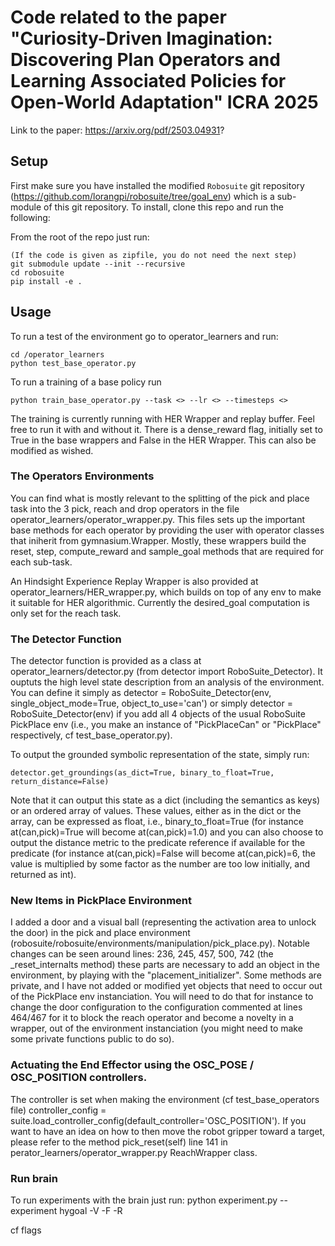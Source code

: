 # Code related to the paper "Curiosity-Driven Imagination: Discovering Plan Operators and Learning Associated Policies for Open-World Adaptation" ICRA 2025

Link to the paper: https://arxiv.org/pdf/2503.04931?

## Setup

First make sure you have installed the modified `Robosuite` git repository (https://github.com/lorangpi/robosuite/tree/goal_env) which is a sub-module of this git repository.
To install, clone this repo and run the following:

From the root of the repo just run:
```
(If the code is given as zipfile, you do not need the next step)
git submodule update --init --recursive
cd robosuite
pip install -e .
```


## Usage

To run a test of the environment go to operator_learners and run:

```
cd /operator_learners
python test_base_operator.py
```

To run a training of a base policy run
```
python train_base_operator.py --task <> --lr <> --timesteps <>
```
The training is currently running with HER Wrapper and replay buffer. Feel free to run it with and without it. There is a dense_reward flag, initially set to True in the base wrappers and False in the HER Wrapper. This can also be modified as wished.

### The Operators Environments

You can find what is mostly relevant to the splitting of the pick and place task into the 3 pick, reach and drop operators in the file operator_learners/operator_wrapper.py. This files sets up the important base methods for each operator by providing the user with operator classes that iniherit from gymnasium.Wrapper. Mostly, these wrappers build the reset, step, compute_reward and sample_goal methods that are required for each sub-task.

An Hindsight Experience Replay Wrapper is also provided at operator_learners/HER_wrapper.py, which builds on top of any env to make it suitable for HER algorithmic. Currently the desired_goal computation is only set for the reach task.

### The Detector Function

The detector function is provided as a class at operator_learners/detector.py (from detector import RoboSuite_Detector). It ouptuts the high level state description from an analysis of the environment. You can define it simply as detector = RoboSuite_Detector(env, single_object_mode=True, object_to_use='can') or simply detector = RoboSuite_Detector(env) if you add all 4 objects of the usual RoboSuite PickPlace env (i.e., you make an instance of "PickPlaceCan" or "PickPlace" respectively, cf test_base_operator.py).

To output the grounded symbolic representation of the state, simply run:

```
detector.get_groundings(as_dict=True, binary_to_float=True, return_distance=False)
```
Note that it can output this state as a dict (including the semantics as keys) or an ordered array of values. These values, either as in the dict or the array, can be expressed as float, i.e., binary_to_float=True (for instance at(can,pick)=True will become at(can,pick)=1.0) and you can also choose to output the distance metric to the predicate reference if available for the predicate (for instance at(can,pick)=False will become at(can,pick)=6, the value is multiplied by some factor as the number are too low initially, and returned as int).

### New Items in PickPlace Environment

I added a door and a visual ball (representing the activation area to unlock the door) in the pick and place environment (robosuite/robosuite/environments/manipulation/pick_place.py). Notable changes can be seen around lines: 236, 245, 457, 500, 742 (the _reset_internalts method) these parts are necessary to add an object in the environment, by playing with the "placement_initializer". Some methods are private, and I have not added or modified yet objects that need to occur out of the PickPlace env instanciation. You will need to do that for instance to change the door configuration to the configuration commented at lines 464/467 for it to block the reach operator and become a novelty in a wrapper, out of the environment instanciation (you might need to make some private functions public to do so).

### Actuating the End Effector using the OSC_POSE / OSC_POSITION controllers. 

The controller is set when making the environment (cf test_base_operators file) controller_config = suite.load_controller_config(default_controller='OSC_POSITION'). If you want to have an idea on how to then move the robot gripper toward a target, please refer to the method pick_reset(self) line 141 in perator_learners/operator_wrapper.py ReachWrapper class.

### Run brain

To run experiments with the brain just run:
python experiment.py --experiment hygoal -V -F -R

cf flags
